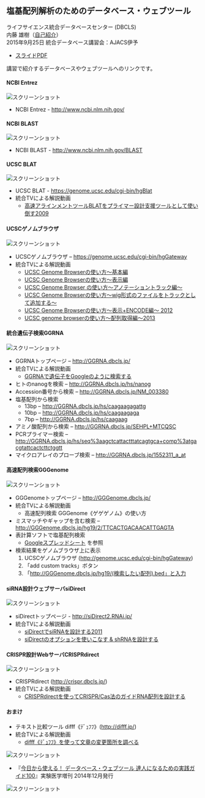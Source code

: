 塩基配列解析のためのデータベース・ウェブツール
---------------

ライフサイエンス統合データベースセンター (DBCLS)  
内藤 雄樹（[自己紹介](http://data.dbcls.jp/~meso/meme/me)）  
2015年9月25日 統合データベース講習会：AJACS伊予

  - [スライドPDF](https://raw.githubusercontent.com/AJACS-training/AJACS57/master/meso/2015-09-25.AJACS_iyo.pdf)

講習で紹介するデータベースやウェブツールへのリンクです。

#### NCBI Entrez ####

![スクリーンショット](https://raw.githubusercontent.com/AJACS-training/AJACS57/master/meso/images/NCBI.png
"スクリーンショット")

  - NCBI Entrez - http://www.ncbi.nlm.nih.gov/

#### NCBI BLAST ####

![スクリーンショット](https://raw.githubusercontent.com/AJACS-training/AJACS57/master/meso/images/BLAST.png
"スクリーンショット")

  - NCBI BLAST - http://www.ncbi.nlm.nih.gov/BLAST

#### UCSC BLAT ####

![スクリーンショット](https://raw.githubusercontent.com/AJACS-training/AJACS57/master/meso/images/BLAT.png
"スクリーンショット")

  - UCSC BLAT - https://genome.ucsc.edu/cgi-bin/hgBlat
  - 統合TVによる解説動画
    - [高速アラインメントツールBLATをプライマー設計支援ツールとして使い倒す2009](http://togotv.dbcls.jp/20090619.html)

#### UCSCゲノムブラウザ ####

![スクリーンショット](https://raw.githubusercontent.com/AJACS-training/AJACS57/master/meso/images/867440539.png
"スクリーンショット")

  - UCSCゲノムブラウザ – https://genome.ucsc.edu/cgi-bin/hgGateway
  - 統合TVによる解説動画
    - [UCSC Genome Browserの使い方〜基本編](http://togotv.dbcls.jp/20091113.html)
    - [UCSC Genome Browserの使い方〜表示編](http://togotv.dbcls.jp/20091126.html)
    - [UCSC Genome Browser の使い方〜アノテーショントラック編〜](http://togotv.dbcls.jp/20100722.html)
    - [UCSC Genome Browserの使い方〜wig形式のファイルをトラックとして追加する〜](http://togotv.dbcls.jp/20120116.html)
    - [UCSC Genome Browserの使い方〜表示+ENCODE編〜 2012](http://togotv.dbcls.jp/20120528.html)
    - [UCSC genome browserの使い方～配列取得編～2013](http://togotv.dbcls.jp/20131113.html)


#### 統合遺伝子検索GGRNA ####

![スクリーンショット](https://raw.githubusercontent.com/AJACS-training/AJACS57/master/meso/images/GGRNA.v2.jpg
"スクリーンショット")

  - GGRNAトップページ – http://GGRNA.dbcls.jp/
  - 統合TVによる解説動画
    - [GGRNAで遺伝子をGoogleのように検索する](http://togotv.dbcls.jp/20120124.html)
  - ヒトのnanogを検索 – http://GGRNA.dbcls.jp/hs/nanog
  - Accession番号から検索 –  http://GGRNA.dbcls.jp/NM_003380
  - 塩基配列から検索
    - 13bp – http://GGRNA.dbcls.jp/hs/caagaagagattg
    - 10bp – http://GGRNA.dbcls.jp/hs/caagaagaga
    - 7bp – http://GGRNA.dbcls.jp/hs/caagaag
  - アミノ酸配列から検索 – http://GGRNA.dbcls.jp/SEHPL+MTCQSC
  - PCRプライマー検索 – http://GGRNA.dbcls.jp/hs/seq%3aagctcattactttatcagtgca+comp%3atgacgtattcactcttctggtt
  - マイクロアレイのプローブ検索 – http://GGRNA.dbcls.jp/1552311_a_at

#### 高速配列検索GGGenome ####

![スクリーンショット](https://raw.githubusercontent.com/AJACS-training/AJACS57/master/meso/images/GGGenome_screen.png
"スクリーンショット")

  - GGGenomeトップページ – http://GGGenome.dbcls.jp/
  - 統合TVによる解説動画
    - 高速配列検索 GGGenome《ゲゲゲノム》の使い方
  - ミスマッチやギャップを含む検索 – http://GGGenome.dbcls.jp/hg19/2/TTCACTGACAACATTGAGTA
  - 表計算ソフトで塩基配列検索
    - [Googleスプレッドシート](https://docs.google.com/spreadsheet/ccc?key=0AqoKv30zqpDbdHJpSFI1SzJOZmxjVkYzUXByMFhrWWc&usp=sharing#gid=0) を参照
  - 検索結果をゲノムブラウザ上に表示
    1. UCSCゲノムブラウザ (http://genome.ucsc.edu/cgi-bin/hgGateway)
    2. 「add custom tracks」ボタン
    3. 「http://GGGenome.dbcls.jp/hg19/(検索したい配列).bed」と入力


#### siRNA設計ウェブサーバsiDirect ####

![スクリーンショット](https://raw.githubusercontent.com/AJACS-training/AJACS57/master/meso/images/siDirect_top.jpg
"スクリーンショット")

  - siDirectトップページ - http://siDirect2.RNAi.jp/
  - 統合TVによる解説動画
    - [siDirectでsiRNAを設計する2011](http://togotv.dbcls.jp/20110606.html)
    - [siDirectのオプションを使いこなす & shRNAを設計する](http://togotv.dbcls.jp/20110712.html)

#### CRISPR設計WebサーバCRISPRdirect ####

![スクリーンショット](https://raw.githubusercontent.com/AJACS-training/AJACS57/master/meso/images/CRISPRscreen.png
"スクリーンショット")

  - CRISPRdirect (http://crispr.dbcls.jp/)
  - 統合TVによる解説動画
    - [CRISPRdirectを使ってCRISPR/Cas法のガイドRNA配列を設計する](http://togotv.dbcls.jp/20140412.html)

#### おまけ ####

  - テキスト比較ツール difff《ﾃﾞｭﾌﾌ》(http://difff.jp/)
  - 統合TVによる解説動画
    - [difff《ﾃﾞｭﾌﾌ》を使って文章の変更箇所を調べる](http://togotv.dbcls.jp/20130828.html)

![スクリーンショット](https://raw.githubusercontent.com/AJACS-training/AJACS57/master/meso/images/difff6.png
"スクリーンショット")

  - 『[今日から使える！ データベース・ウェブツール 達人になるための実践ガイド100](https://www.yodosha.co.jp/jikkenigaku/book/9784758103435/)』実験医学増刊 2014年12月発行

![スクリーンショット](https://raw.githubusercontent.com/AJACS-training/AJACS57/master/meso/images/B2uOQ3eCIAAFX9A.png
"スクリーンショット")
